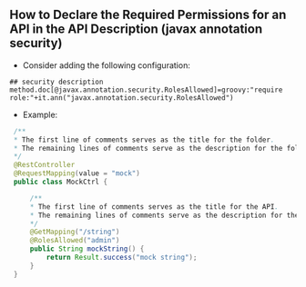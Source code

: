 ## How to Declare the Required Permissions for an API in the API Description (javax annotation security)

   * Consider adding the following configuration:

   ```properties
   ## security description
   method.doc[@javax.annotation.security.RolesAllowed]=groovy:"require role:"+it.ann("javax.annotation.security.RolesAllowed")
   ```
   
   * Example:

   ```java
    /**
    * The first line of comments serves as the title for the folder.
    * The remaining lines of comments serve as the description for the folder.
    */
    @RestController
    @RequestMapping(value = "mock")
    public class MockCtrl {

        /**
        * The first line of comments serves as the title for the API.
        * The remaining lines of comments serve as the description for the API.
        */
        @GetMapping("/string")
        @RolesAllowed("admin")
        public String mockString() {
            return Result.success("mock string");
        }
    }
   ```